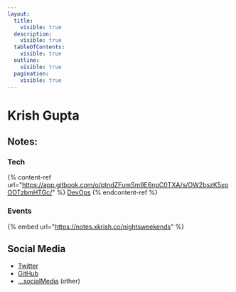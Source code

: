 ```yaml
---
layout:
  title:
    visible: true
  description:
    visible: true
  tableOfContents:
    visible: true
  outline:
    visible: true
  pagination:
    visible: true
---
```


# Krish Gupta

## Notes:

### Tech

{% content-ref url="https://app.gitbook.com/o/ptndZFumSm9E6npC0TXA/s/OW2bszK5xpOOTzbmHTGc/" %}
[DevOps](https://app.gitbook.com/o/ptndZFumSm9E6npC0TXA/s/OW2bszK5xpOOTzbmHTGc/)
{% endcontent-ref %}

### Events

{% embed url="https://notes.xkrish.co/nightsweekends" %}

## Social Media

* [Twitter](https://go.xkrish.co/twitter)
* [GitHub](https://go.xkrish.co/github)
* [...socialMedia](https://go.xkrish.co) (other)
